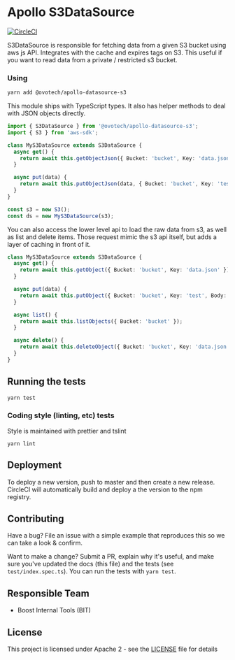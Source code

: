 # Apollo S3DataSource

[![CircleCI](https://circleci.com/gh/ovotech/apollo-datasource-s3.svg?style=svg&circle-token=c64973d3fd46a2b132c93516f9f44df992380a3b)](https://circleci.com/gh/ovotech/apollo-datasource-s3)

S3DataSource is responsible for fetching data from a given S3 bucket using aws js API. Integrates with the cache and expires tags on S3.
This useful if you want to read data from a private / restricted s3 bucket.

### Using

```bash
yarn add @ovotech/apollo-datasource-s3
```

This module ships with TypeScript types. It also has helper methods to deal with JSON objects directly.

```ts
import { S3DataSource } from '@ovotech/apollo-datasource-s3';
import { S3 } from 'aws-sdk';

class MyS3DataSource extends S3DataSource {
  async get() {
    return await this.getObjectJson({ Bucket: 'bucket', Key: 'data.json' });
  }

  async put(data) {
    return await this.putObjectJson(data, { Bucket: 'bucket', Key: 'test' });
  }
}

const s3 = new S3();
const ds = new MyS3DataSource(s3);
```

You can also access the lower level api to load the raw data from s3, as well as list and delete items. Those request mimic the s3 api itself, but adds a layer of caching in front of it.

```ts
class MyS3DataSource extends S3DataSource {
  async get() {
    return await this.getObject({ Bucket: 'bucket', Key: 'data.json' });
  }

  async put(data) {
    return await this.putObject({ Bucket: 'bucket', Key: 'test', Body: 'data' });
  }

  async list() {
    return await this.listObjects({ Bucket: 'bucket' });
  }

  async delete() {
    return await this.deleteObject({ Bucket: 'bucket', Key: 'data.json' });
  }
}
```

## Running the tests

```bash
yarn test
```

### Coding style (linting, etc) tests

Style is maintained with prettier and tslint

```
yarn lint
```

## Deployment

To deploy a new version, push to master and then create a new release. CircleCI will automatically build and deploy a the version to the npm registry.

## Contributing

Have a bug? File an issue with a simple example that reproduces this so we can take a look & confirm.

Want to make a change? Submit a PR, explain why it's useful, and make sure you've updated the docs (this file) and the tests (see `test/index.spec.ts`). You can run the tests with `yarn test`.

## Responsible Team

- Boost Internal Tools (BIT)

## License

This project is licensed under Apache 2 - see the [LICENSE](LICENSE) file for details
